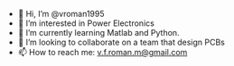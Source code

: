 - 👋 Hi, I’m @vroman1995
- 👀 I’m interested in Power Electronics
- 🌱 I’m currently learning Matlab and Python.
- 💞️ I’m looking to collaborate on a team that design PCBs
- 📫 How to reach me: v.f.roman.m@gmail.com

<!---
vroman1995/vroman1995 is a ✨ special ✨ repository because its `README.md` (this file) appears on your GitHub profile.
You can click the Preview link to take a look at your changes.
--->
